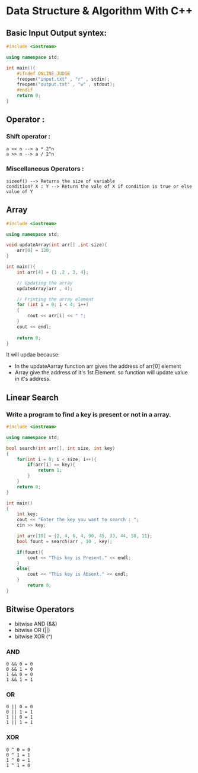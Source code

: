 # Data Structure & Algorithm With C++
## Basic Input Output syntex:
```c++
#include <iostream>

using namespace std;

int main(){  
    #ifndef ONLINE_JUDGE
    freopen("input.txt" , "r" , stdin);
    freopen("output.txt" , "w" , stdout);
    #endif
    return 0;
}
```  
## Operator :
### Shift operator : 
    a << n --> a * 2^n
    a >> n --> a / 2^n

### Miscellaneous Operators :
    sizeof() --> Returns the size of variable
    condition? X : Y --> Return the vale of X if condition is true or else value of Y
## Array
```c++
#include <iostream>

using namespace std;

void updateArray(int arr[] ,int size){
    arr[0] = 120;
}

int main(){
    int arr[4] = {1 ,2 , 3, 4};

    // Updating the array
    updateArray(arr , 4);

    // Printing the array element
    for (int i = 0; i < 4; i++)
    {
        cout << arr[i] << " ";
    }
    cout << endl;
    
    return 0;
}
``` 
It will updae because:
* In the updateAarray function arr gives the address of arr[0] element
* Array give the address of it's 1st Element. so function will update value in it's address. 

## Linear Search
### Write a program to find a key is present or not in a array.
```c++
#include <iostream>

using namespace std;

bool search(int arr[], int size, int key)
{
    for(int i = 0; i < size; i++){
        if(arr[i] == key){
            return 1;
        }
    }
    return 0;
}

int main()
{
    int key;
    cout << "Enter the key you want to search : ";
    cin >> key;

    int arr[10] = {2, 4, 6, 4, 90, 45, 33, 44, 58, 11};
    bool fount = search(arr , 10 , key);

    if(fount){
        cout << "This key is Present." << endl;
    }
    else{
        cout << "This key is Absent." << endl;
    }
        return 0;
}
```

## Bitwise Operators
* bitwise AND (&&)
* bitwise OR (||)
* bitwise XOR (^)
### AND
    0 && 0 = 0
    0 && 1 = 0
    1 && 0 = 0
    1 && 1 = 1
### OR
    0 || 0 = 0
    0 || 1 = 1
    1 || 0 = 1
    1 || 1 = 1
### XOR
    0 ^ 0 = 0
    0 ^ 1 = 1
    1 ^ 0 = 1
    1 ^ 1 = 0


```c++

```


```c++

```


```c++

```


```c++

```


```c++

```


```c++

```


```c++

```


```c++

```


```c++

```


```c++

```


```c++

```


```c++

```


```c++

```


```c++

```


```c++

```


```c++

```


```c++

```


```c++

```


```c++

```


```c++

```


```c++

```


```c++

```


```c++

```


```c++

```


```c++

```


```c++

```


```c++

```


```c++

```


```c++

```


```c++

```


```c++

```


```c++

```


```c++

```


```c++

```


```c++

```


```c++

```


```c++

```


```c++

```


```c++

```


```c++

```


```c++

```


```c++

```


```c++

```


```c++

```


```c++

```


```c++

```


```c++

```


```c++

```